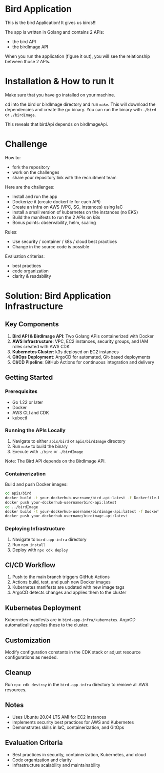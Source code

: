 # Bird Application

This is the bird Application! It gives us birds!!!

The app is written in Golang and contains 2 APIs:
- the bird API
- the birdImage API

When you run the application (figure it out), you will see the relationship between those 2 APIs.

# Installation & How to run it

Make sure that you have go installed on your machine.

cd into the bird or birdImage directory and run `make`. This will download the dependencies and create the go binary. 
You can run the binary with `./bird` or `./birdImage`.

This reveals that birdApi depends on birdImageApi.


# Challenge

How to:
- fork the repository
- work on the challenges
- share your repository link with the recruitment team

Here are the challenges:
- Install and run the app
- Dockerize it (create dockerfile for each API)
- Create an infra on AWS (VPC, SG, instances) using IaC
- Install a small version of kubernetes on the instances (no EKS)
- Build the manifests to run the 2 APIs on k8s 
- Bonus points: observability, helm, scaling

Rules:
- Use security / container / k8s / cloud best practices
- Change in the source code is possible

Evaluation criterias:
- best practices
- code organization
- clarity & readability

# Solution: Bird Application Infrastructure

## Key Components

1. **Bird API & BirdImage API**: Two Golang APIs containerized with Docker
2. **AWS Infrastructure**: VPC, EC2 instances, security groups, and IAM roles created with AWS CDK
3. **Kubernetes Cluster**: k3s deployed on EC2 instances
4. **GitOps Deployment**: ArgoCD for automated, Git-based deployments
5. **CI/CD Pipeline**: GitHub Actions for continuous integration and delivery

## Getting Started

### Prerequisites

- Go 1.22 or later
- Docker
- AWS CLI and CDK
- kubectl

### Running the APIs Locally

1. Navigate to either `apis/bird` or `apis/birdImage` directory
2. Run `make` to build the binary
3. Execute with `./bird` or `./birdImage`

Note: The Bird API depends on the BirdImage API.

### Containerization

Build and push Docker images:

```bash
cd apis/bird
docker build -t your-dockerhub-username/bird-api:latest -f Dockerfile.bird-api .
docker push your-dockerhub-username/bird-api:latest
cd ../birdImage
docker build -t your-dockerhub-username/birdimage-api:latest -f Dockerfile.birdimage-api .
docker push your-dockerhub-username/birdimage-api:latest
````


### Deploying Infrastructure

1. Navigate to `bird-app-infra` directory
2. Run `npm install`
3. Deploy with `npx cdk deploy`

## CI/CD Workflow

1. Push to the main branch triggers GitHub Actions
2. Actions build, test, and push new Docker images
3. Kubernetes manifests are updated with new image tags
4. ArgoCD detects changes and applies them to the cluster

## Kubernetes Deployment

Kubernetes manifests are in `bird-app-infra/kubernetes`. ArgoCD automatically applies these to the cluster.

## Customization

Modify configuration constants in the CDK stack or adjust resource configurations as needed.

## Cleanup

Run `npx cdk destroy` in the `bird-app-infra` directory to remove all AWS resources.

## Notes

- Uses Ubuntu 20.04 LTS AMI for EC2 instances
- Implements security best practices for AWS and Kubernetes
- Demonstrates skills in IaC, containerization, and GitOps

## Evaluation Criteria

- Best practices in security, containerization, Kubernetes, and cloud
- Code organization and clarity
- Infrastructure scalability and maintainability